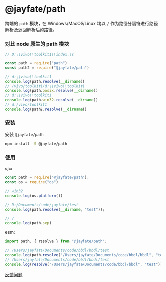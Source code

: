 # @jayfate/path

跨端的 `path` 模块，在 Windows/MacOS/Linux 均以 `/` 作为路径分隔符进行路径解析及返回解析后的路径。

### 对比 node 原生的 path 模块

```js
// D:\\vivo\\toolkit1\\index.js

const path = require("path")
const path2 = require("@jayfate/path")

// d:\\vivo\\toolkit1
console.log(path.resolve(__dirname))
// /vivo/toolkit1/d:\\vivo\\toolkit1
console.log(path.posix.resolve(__dirname))
// d:\\vivo\\toolkit1
console.log(path.win32.resolve(__dirname))
// d:/vivo/toolkit1
console.log(path2.resolve(__dirname))
```

### 安装

安装 `@jayfate/path`

```sh
npm install -S @jayfate/path
```

### 使用

cjs:

```js
const path = require("@jayfate/path");
const os = require("os")

// win32
console.log(os.platform())

// D:/Documents/code/jayfate/test
console.log(path.resolve(__dirname, "test"));

// /
console.log(path.sep)
```

esm:

```js
import path, { resolve } from "@jayfate/path";

// /Users/jayfate/Documents/code/bbdl/bbdl/test
console.log(path.resolve("/Users/jayfate/Documents/code/bbdl/bbdl", "test"))
// /Users/jayfate/Documents/code/bbdl/bbdl/test
console.log(resolve("/Users/jayfate/Documents/code/bbdl/bbdl", "test"))
```

[反馈问题](https://github.com/JayFate/path/issues)
